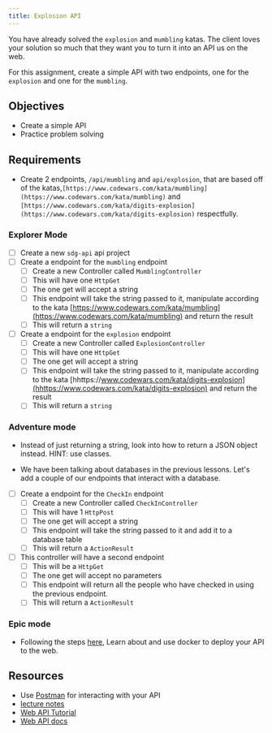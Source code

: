 ```yaml
---
title: Explosion API
---
```


You have already solved the `explosion` and `mumbling` katas. The client loves your solution so much that they want you to turn it into an API us on the web.

For this assignment, create a simple API with two endpoints, one for the `explosion` and one for the `mumbling`.

## Objectives

- Create a simple API
- Practice problem solving

## Requirements

- Create 2 endpoints, `/api/mumbling` and `api/explosion`, that are based off of the katas,`[https://www.codewars.com/kata/mumbling](https://www.codewars.com/kata/mumbling)` and `[https://www.codewars.com/kata/digits-explosion](https://www.codewars.com/kata/digits-explosion)` respectfully.

### Explorer Mode

- [ ] Create a new `sdg-api` api project
- [ ] Create a endpoint for the `mumbling` endpoint
  - [ ] Create a new Controller called `MumblingController`
  - [ ] This will have one `HttpGet`
  - [ ] The one get will accept a string
  - [ ] This endpoint will take the string passed to it, manipulate according to the kata [https://www.codewars.com/kata/mumbling](https://www.codewars.com/kata/mumbling) and return the result
  - [ ] This will return a `string`
- [ ] Create a endpoint for the `explosion` endpoint
  - [ ] Create a new Controller called `ExplosionController`
  - [ ] This will have one `HttpGet`
  - [ ] The one get will accept a string
  - [ ] This endpoint will take the string passed to it, manipulate according to the kata [hhttps://www.codewars.com/kata/digits-explosion](hhttps://www.codewars.com/kata/digits-explosion) and return the result
  - [ ] This will return a `string`

### Adventure mode

- Instead of just returning a string, look into how to return a JSON object instead. HINT: use classes.

- We have been talking about databases in the previous lessons. Let's add a couple of our endpoints that interact with a database.

- [ ] Create a endpoint for the `CheckIn` endpoint
  - [ ] Create a new Controller called `CheckInController`
  - [ ] This will have 1 `HttpPost`
  - [ ] The one get will accept a string
  - [ ] This endpoint will take the string passed to it and add it to a database table
  - [ ] This will return a `ActionResult`
- [ ] This controller will have a second endpoint
  - [ ] This will be a `HttpGet`
  - [ ] The one get will accept no parameters
  - [ ] This endpoint will return all the people who have checked in using the previous endpoint.
  - [ ] This will return a `ActionResult`

### Epic mode

- Following the steps [here](https://suncoast.io/handbook/curriculum/back-end/full-stack-i/lecture/dotnet/08-deployment/), Learn about and use docker to deploy your API to the web.

## Resources

- Use [Postman](https://www.postman.com/) for interacting with your API
- [lecture notes](https://suncoast.io/handbook/curriculum/back-end/full-stack-i/lecture/dotnet)
- [Web API Tutorial](https://docs.microsoft.com/en-us/aspnet/core/tutorials/first-web-api?view=aspnetcore-3.1)
- [Web API docs](https://dotnet.microsoft.com/apps/aspnet/apis)
